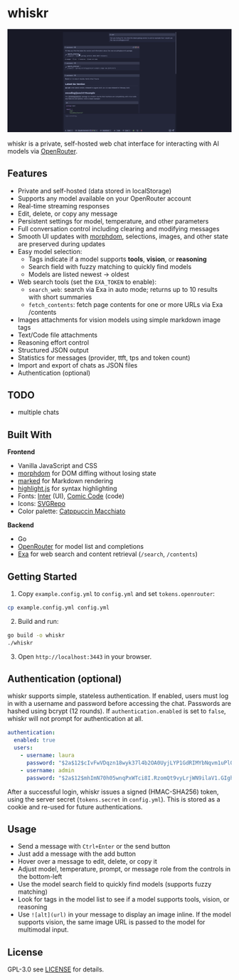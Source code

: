 # whiskr

![screenshot](.github/chat.png)

whiskr is a private, self-hosted web chat interface for interacting with AI models via [OpenRouter](https://openrouter.ai/).

## Features

- Private and self-hosted (data stored in localStorage)
- Supports any model available on your OpenRouter account
- Real-time streaming responses
- Edit, delete, or copy any message
- Persistent settings for model, temperature, and other parameters
- Full conversation control including clearing and modifying messages
- Smooth UI updates with [morphdom](https://github.com/patrick-steele-idem/morphdom), selections, images, and other state are preserved during updates
- Easy model selection:
  - Tags indicate if a model supports **tools**, **vision**, or **reasoning**
  - Search field with fuzzy matching to quickly find models
  - Models are listed newest -> oldest
- Web search tools (set the `EXA_TOKEN` to enable):
  - `search_web`: search via Exa in auto mode; returns up to 10 results with short summaries
  - `fetch_contents`: fetch page contents for one or more URLs via Exa /contents
- Images attachments for vision models using simple markdown image tags
- Text/Code file attachments
- Reasoning effort control
- Structured JSON output
- Statistics for messages (provider, ttft, tps and token count)
- Import and export of chats as JSON files
- Authentication (optional)

## TODO

- multiple chats

## Built With

**Frontend**
- Vanilla JavaScript and CSS
- [morphdom](https://github.com/patrick-steele-idem/morphdom) for DOM diffing without losing state
- [marked](https://github.com/markedjs/marked) for Markdown rendering
- [highlight.js](https://highlightjs.org/) for syntax highlighting
- Fonts: [Inter](https://rsms.me/inter/) (UI), [Comic Code](https://tosche.net/fonts/comic-code) (code)
- Icons: [SVGRepo](https://www.svgrepo.com/)
- Color palette: [Catppuccin Macchiato](https://catppuccin.com/)

**Backend**
- Go
- [OpenRouter](https://openrouter.ai/) for model list and completions
- [Exa](https://exa.ai/) for web search and content retrieval (`/search`, `/contents`)

## Getting Started

1. Copy `example.config.yml` to `config.yml` and set `tokens.openrouter`:
```bash
cp example.config.yml config.yml
```
2. Build and run:
```bash
go build -o whiskr
./whiskr
```
3. Open `http://localhost:3443` in your browser.

## Authentication (optional)

whiskr supports simple, stateless authentication. If enabled, users must log in with a username and password before accessing the chat. Passwords are hashed using bcrypt (12 rounds). If `authentication.enabled` is set to `false`, whiskr will not prompt for authentication at all.

```yaml
authentication:
  enabled: true
  users:
    - username: laura
      password: "$2a$12$cIvFwVDqzn18wyk37l4b2OA0UyjLYP1GdRIMYbNqvm1uPlQjC/j6e"
    - username: admin
      password: "$2a$12$mhImN70h05wnqPxWTci8I.RzomQt9vyLrjWN9ilaV1.GIghcGq.Iy"
```

After a successful login, whiskr issues a signed (HMAC-SHA256) token, using the server secret (`tokens.secret` in `config.yml`). This is stored as a cookie and re-used for future authentications.

## Usage

- Send a message with `Ctrl+Enter` or the send button
- Just add a message with the add button
- Hover over a message to edit, delete, or copy it
- Adjust model, temperature, prompt, or message role from the controls in the bottom-left
- Use the model search field to quickly find models (supports fuzzy matching)
- Look for tags in the model list to see if a model supports tools, vision, or reasoning
- Use `![alt](url)` in your message to display an image inline. If the model supports vision, the same image URL is passed to the model for multimodal input.

## License

GPL-3.0 see [LICENSE](LICENSE) for details.
